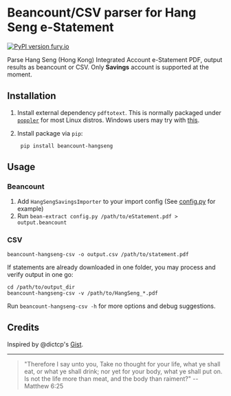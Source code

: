 # Beancount/CSV parser for Hang Seng e-Statement

[![PyPI version fury.io](https://badge.fury.io/py/beancount-hangseng.svg)](https://pypi.python.org/pypi/beancount-hangseng/)

Parse Hang Seng (Hong Kong) Integrated Account e-Statement PDF, output results
as beancount or CSV. Only **Savings** account is supported at the moment.

## Installation

1. Install external dependency `pdftotext`. This is normally packaged under
   [`poppler`](https://poppler.freedesktop.org/) for most Linux distros. Windows
   users may try with
   [this](https://github.com/jalan/pdftotext/issues/16#issuecomment-399963100).

2. Install package via `pip`:

        pip install beancount-hangseng

## Usage

### Beancount

1.  Add `HangSengSavingsImporter` to your import config (See
    [config.py](https://github.com/yiufung/beancount-hangseng/blob/master/config.py)
    for example)
2.  Run `bean-extract config.py /path/to/eStatement.pdf > output.beancount`

### CSV

    beancount-hangseng-csv -o output.csv /path/to/statement.pdf

If statements are already downloaded in one folder, you may process and verify
output in one go:

    cd /path/to/output_dir
    beancount-hangseng-csv -v /path/to/HangSeng_*.pdf

Run `beancount-hangseng-csv -h` for more options and debug suggestions.

## Credits

Inspired by @dictcp's
[Gist](https://gist.github.com/dictcp/cd9e3028b9b873663ff0).

---

>  "Therefore I say unto you, Take no thought for your life, what ye shall eat,
>  or what ye shall drink; nor yet for your body, what ye shall put on. Is not
>  the life more than meat, and the body than raiment?" -- Matthew 6:25
